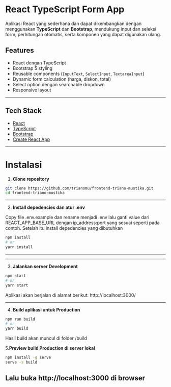 # React TypeScript Form App

Aplikasi React yang sederhana dan dapat dikembangkan dengan menggunakan **TypeScript** dan **Bootstrap**, mendukung input dan seleksi form, perhitungan otomatis, serta komponen yang dapat digunakan ulang.

## Features

- React dengan TypeScript
- Bootstrap 5 styling
- Reusable components (`InputText`, `SelectInput`, `TextareaInput`)
- Dynamic form calculation (harga, diskon, total)
- Select option dengan searchable dropdown
- Responsive layout

---

## Tech Stack

- [React](https://reactjs.org/)
- [TypeScript](https://www.typescriptlang.org/)
- [Bootstrap](https://getbootstrap.com/)
- [Create React App](https://create-react-app.dev/)

---

# Instalasi

1. **Clone repository**

```bash
git clone https://github.com/trianomu/frontend-triano-mustika.git
cd frontend-triano-mustika
```
---
2. **Install depedencies dan atur .env**

Copy file .env.example dan rename menjadi .env lalu ganti value dari REACT_APP_BASE_URL dengan ip_address:port yang sesuai seperti pada contoh.
Setelah itu install depedencies yang dibutuhkan

```bash
npm install
# or
yarn install
```
---

---
3. **Jalankan server Development**
```bash
npm start
# or
yarn start
```
Aplikasi akan berjalan di alamat berikut: http://localhost:3000/

---
4. **Build aplikasi untuk Production**
```bash
npm run build
# or
yarn build
```

Hasil build akan muncul di folder /build 


5.**Preview build Production di server lokal**

```bash
npm install -g serve
serve -s build
```

Lalu buka http://localhost:3000 di browser
---